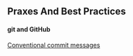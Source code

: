 ## Praxes And Best Practices

#### git and GitHub
[Conventional commit messages](https://www.conventionalcommits.org/en/v1.0.0/)